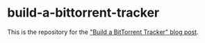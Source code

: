 # build-a-bittorrent-tracker
This is the repository for the ["Build a BitTorrent Tracker" blog post](https://deekerno.com/blog/build-a-bittorrent-tracker/).
